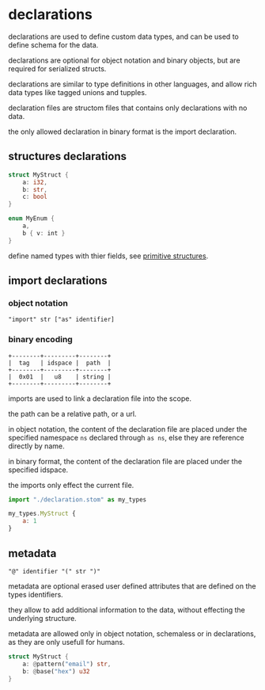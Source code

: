 # declarations
declarations are used to define custom data types, and can be used to define schema for the data.

declarations are optional for object notation and binary objects, but are required for serialized structs.

declarations are similar to type definitions in other languages, and allow rich data types like tagged unions and tupples.

declaration files are structom files that contains only declarations with no data.

the only allowed declaration in binary format is the import declaration.

## structures declarations
```rust
struct MyStruct {
	a: i32,
	b: str,
	c: bool
}

enum MyEnum {
	a,
	b { v: int }
}
```
define named types with thier fields, see [primitive structures](./primitive-structures.md).

## import declarations
### object notation
```
"import" str ["as" identifier]
```

### binary encoding
```
+--------+---------+--------+
|  tag   | idspace |  path  |
+--------+---------+--------+
|  0x01  |   u8    | string |
+--------+---------+--------+
```
imports are used to link a declaration file into the scope.

the path can be a relative path, or a url.

in object notation, the content of the declaration file are placed under the specified namespace `ns` declared through `as ns`, else they are reference directly by name.

in binary format, the content of the declaration file are placed under the specified idspace.

the imports only effect the current file.

```javascript
import "./declaration.stom" as my_types

my_types.MyStruct {
	a: 1
}
```

## metadata
```
"@" identifier "(" str ")"
```

metadata are optional erased user defined attributes that are defined on the types identifiers.

they allow to add additional information to the data, without effecting the underlying structure.

metadata are allowed only in object notation, schemaless or in declarations, as they are only usefull for humans.

```rust
struct MyStruct {
	a: @pattern("email") str,
	b: @base("hex") u32
}
```